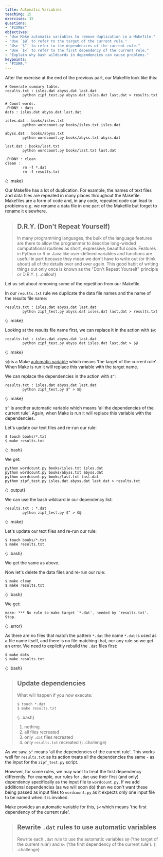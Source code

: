 ```yaml
---
title: Automatic Variables
teaching: 15
exercises: 15
questions:
- "FIXME?"
objectives:
- "Use Make automatic variables to remove duplication in a Makefile."
- "Use `$@` to refer to the target of the current rule."
- "Use `$^` to refer to the dependencies of the current rule."
- "Use `$<` to refer to the first dependency of the current rule."
- "Explain why bash wildcards in dependencies can cause problems."
keypoints:
- "FIXME."
---
```

After the exercise at the end of the previous part, our Makefile look like this:

~~~
# Generate summary table.
results.txt : isles.dat abyss.dat last.dat
        python zipf_test.py abyss.dat isles.dat last.dat > results.txt

# Count words.
.PHONY : dats
dats : isles.dat abyss.dat last.dat

isles.dat : books/isles.txt
        python wordcount.py books/isles.txt isles.dat

abyss.dat : books/abyss.txt
        python wordcount.py books/abyss.txt abyss.dat

last.dat : books/last.txt
        python wordcount.py books/last.txt last.dat

.PHONY : clean
clean :
        rm -f *.dat
        rm -f results.txt
~~~
{: .make}

Our Makefile has a lot of duplication. For example, the names of text
files and data files are repeated in many places throughout the
Makefile. Makefiles are a form of code and, in any code, repeated code
can lead to problems e.g. we rename a data file in one part of the
Makefile but forget to rename it elsewhere.

> ## D.R.Y. (Don't Repeat Yourself)
>
> In many programming languages, the bulk of the language features are there  to allow the programmer to describe long-winded computational routines as short, expressive, beautiful code.
> Features in Python or R or Java like user-defined variables and functions are useful in part because they mean we don't have to write out (or think about) all of the details over and over again.
> This good habit of writing things out only once is known as the "Don't Repeat Yourself" principle or D.R.Y.
{: .callout}

Let us set about removing some of the repetition from our Makefile.

In our `results.txt` rule we duplicate the data file names and the name of the results file name:

~~~
results.txt : isles.dat abyss.dat last.dat
        python zipf_test.py abyss.dat isles.dat last.dat > results.txt
~~~
{: .make}

Looking at the results file name first, we can replace it in the action
with `$@`:

~~~
results.txt : isles.dat abyss.dat last.dat
        python zipf_test.py abyss.dat isles.dat last.dat > $@
~~~
{: .make}

`$@` is a Make [automatic variable](reference.html#automatic-variable)
which means 'the target of the current rule'. When Make is run it will
replace this variable with the target name.

We can replace the dependencies in the action with `$^`:

~~~
results.txt : isles.dat abyss.dat last.dat
        python zipf_test.py $^ > $@
~~~
{: .make}

`$^` is another automatic variable which means 'all the dependencies
of the current rule'. Again, when Make is run it will replace this
variable with the dependencies.
 
Let's update our text files and re-run our rule:

~~~
$ touch books/*.txt
$ make results.txt
~~~
{: .bash}

We get:

~~~
python wordcount.py books/isles.txt isles.dat
python wordcount.py books/abyss.txt abyss.dat
python wordcount.py books/last.txt last.dat
python zipf_test.py isles.dat abyss.dat last.dat > results.txt
~~~
{: .output}

We can use the bash wildcard in our dependency list:

~~~
results.txt : *.dat
        python zipf_test.py $^ > $@
~~~
{: .make}

Let's update our text files and re-run our rule:

~~~
$ touch books/*.txt
$ make results.txt
~~~
{: .bash}

We get the same as above.

Now let's delete the data files and re-run our rule:

~~~
$ make clean
$ make results.txt
~~~
{: .bash}

We get:

~~~
make: *** No rule to make target `*.dat', needed by `results.txt'.  Stop.
~~~
{: .error}

As there are no files that match the pattern `*.dat` the name `*.dat`
is used as a file name itself, and there is no file matching that, nor
any rule so we get an error. We need to explicitly rebuild the `.dat`
files first:

~~~
$ make dats
$ make results.txt
~~~
{: .bash}

> ## Update dependencies
> 
> What will happen if you now execute:
> 
> ~~~
> $ touch *.dat
> $ make results.txt
> ~~~
> {: .bash}
> 
> 1. nothing
> 2. all files recreated
> 3. only `.dat` files recreated
> 4. only `results.txt` recreated
{: .challenge}

As we saw, `$^` means 'all the dependencies of the current
rule'. This works well for `results.txt` as its action
treats all the dependencies the same - as the input for the `zipf_test.py` script.

However, for some rules, we may want to treat the first dependency
differently. For example, our rules for `.dat` use their first (and
only) dependency specifically as the input file to `wordcount.py`. If
we add additional dependencies (as we will soon do) then we don't want
these being passed as input files to `wordcount.py` as it expects only
one input file to be named when it is invoked.

Make provides an automatic variable for this, `$<` which means 'the
first dependency of the current rule'. 

> ## Rewrite `.dat` rules to use automatic variables
>
> Rewrite each `.dat` rule to use the automatic variables `$@` ('the
> target of the current rule') and `$<` ('the first dependency of the
> current rule').
{: .challenge}
